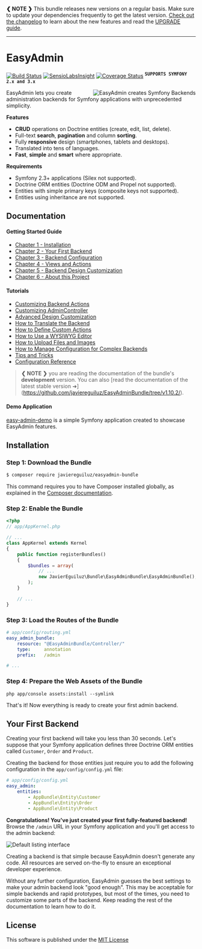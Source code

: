 **❮ NOTE ❯** This bundle releases new versions on a regular basis. Make sure
to update your dependencies frequently to get the latest version.
[Check out the changelog](https://github.com/javiereguiluz/EasyAdminBundle/releases)
to learn about the new features and read the [UPGRADE guide](https://github.com/javiereguiluz/EasyAdminBundle/blob/master/UPGRADE.md).

-----

EasyAdmin
=========

[![Build Status](https://travis-ci.org/javiereguiluz/EasyAdminBundle.svg?branch=master)](https://travis-ci.org/javiereguiluz/EasyAdminBundle)
[![SensioLabsInsight](https://insight.sensiolabs.com/projects/a3bfb8d9-7b2d-47ab-a95f-382af395bd51/mini.png)](https://insight.sensiolabs.com/projects/a3bfb8d9-7b2d-47ab-a95f-382af395bd51)
[![Coverage Status](https://coveralls.io/repos/javiereguiluz/EasyAdminBundle/badge.svg?branch=master)](https://coveralls.io/r/javiereguiluz/EasyAdminBundle?branch=master)
<sup><kbd>**SUPPORTS SYMFONY 2.x and 3.x**</kbd></sup>

<img src="https://cloud.githubusercontent.com/assets/73419/5748254/e0697de0-9c3e-11e4-8b42-792a25538676.png" alt="EasyAdmin creates Symfony Backends" title="EasyAdmin" align="right" />

EasyAdmin lets you create administration backends for Symfony applications
with unprecedented simplicity.

**Features**

  * **CRUD** operations on Doctrine entities (create, edit, list, delete).
  * Full-text **search**, **pagination** and column **sorting**.
  * Fully **responsive** design (smartphones, tablets and desktops).
  * Translated into tens of languages.
  * **Fast**, **simple** and **smart** where appropriate.

**Requirements**

  * Symfony 2.3+ applications (Silex not supported).
  * Doctrine ORM entities (Doctrine ODM and Propel not supported).
  * Entities with simple primary keys (composite keys not supported).
  * Entities using inheritance are not supported.

Documentation
-------------

#### Getting Started Guide

  * [Chapter 1 - Installation](https://github.com/javiereguiluz/EasyAdminBundle/blob/master/Resources/doc/getting-started/1-installation.md)
  * [Chapter 2 - Your First Backend](https://github.com/javiereguiluz/EasyAdminBundle/blob/master/Resources/doc/getting-started/2-first-backend.md)
  * [Chapter 3 - Backend Configuration](https://github.com/javiereguiluz/EasyAdminBundle/blob/master/Resources/doc/getting-started/3-backend-configuration.md)
  * [Chapter 4 - Views and Actions](https://github.com/javiereguiluz/EasyAdminBundle/blob/master/Resources/doc/getting-started/4-views-and-actions.md)
  * [Chapter 5 - Backend Design Customization](https://github.com/javiereguiluz/EasyAdminBundle/blob/master/Resources/doc/getting-started/5-design-customization.md)
  * [Chapter 6 - About this Project](https://github.com/javiereguiluz/EasyAdminBundle/blob/master/Resources/doc/getting-started/6-about-this-project.md)

#### Tutorials

  * [Customizing Backend Actions](https://github.com/javiereguiluz/EasyAdminBundle/blob/master/Resources/doc/tutorials/customizing-backend-actions.md)
  * [Customizing AdminController](https://github.com/javiereguiluz/EasyAdminBundle/blob/master/Resources/doc/tutorials/customizing-admin-controller.md)
  * [Advanced Design Customization](https://github.com/javiereguiluz/EasyAdminBundle/blob/master/Resources/doc/tutorials/advanced-design-customization.md)
  * [How to Translate the Backend](https://github.com/javiereguiluz/EasyAdminBundle/blob/master/Resources/doc/tutorials/i18n.md)
  * [How to Define Custom Actions](https://github.com/javiereguiluz/EasyAdminBundle/blob/master/Resources/doc/tutorials/custom-actions.md)
  * [How to Use a WYSIWYG Editor](https://github.com/javiereguiluz/EasyAdminBundle/blob/master/Resources/doc/tutorials/wysiwyg-editor.md)
  * [How to Upload Files and Images](https://github.com/javiereguiluz/EasyAdminBundle/blob/master/Resources/doc/tutorials/upload-files-and-images.md)
  * [How to Manage Configuration for Complex Backends](https://github.com/javiereguiluz/EasyAdminBundle/blob/master/Resources/doc/tutorials/complex-backend-config.md)
  * [Tips and Tricks](https://github.com/javiereguiluz/EasyAdminBundle/blob/master/Resources/doc/tutorials/tips-and-tricks.md)
  * [Configuration Reference](https://github.com/javiereguiluz/EasyAdminBundle/blob/master/Resources/doc/tutorials/configuration-reference.md)

> **❮ NOTE ❯** you are reading the documentation of the bundle's **development**
> version. You can also [read the documentation of the latest stable version ➜]
> (https://github.com/javiereguiluz/EasyAdminBundle/tree/v1.10.2/).

#### Demo Application

[easy-admin-demo](https://github.com/javiereguiluz/easy-admin-demo) is a simple
Symfony application created to showcase EasyAdmin features.

Installation
------------

### Step 1: Download the Bundle

```bash
$ composer require javiereguiluz/easyadmin-bundle
```

This command requires you to have Composer installed globally, as explained
in the [Composer documentation](https://getcomposer.org/doc/00-intro.md).

### Step 2: Enable the Bundle

```php
<?php
// app/AppKernel.php

// ...
class AppKernel extends Kernel
{
    public function registerBundles()
    {
        $bundles = array(
            // ...
            new JavierEguiluz\Bundle\EasyAdminBundle\EasyAdminBundle(),
        );
    }

    // ...
}
```

### Step 3: Load the Routes of the Bundle

```yaml
# app/config/routing.yml
easy_admin_bundle:
    resource: "@EasyAdminBundle/Controller/"
    type:     annotation
    prefix:   /admin

# ...
```

### Step 4: Prepare the Web Assets of the Bundle

```cli
php app/console assets:install --symlink
```

That's it! Now everything is ready to create your first admin backend.

Your First Backend
------------------

Creating your first backend will take you less than 30 seconds. Let's suppose
that your Symfony application defines three Doctrine ORM entities called
`Customer`, `Order` and `Product`.

Creating the backend for those entities just require you to add the following
configuration in the `app/config/config.yml` file:

```yaml
# app/config/config.yml
easy_admin:
    entities:
        - AppBundle\Entity\Customer
        - AppBundle\Entity\Order
        - AppBundle\Entity\Product
```

**Congratulations! You've just created your first fully-featured backend!**
Browse the `/admin` URL in your Symfony application and you'll get access to
the admin backend:

![Default listing interface](https://raw.githubusercontent.com/javiereguiluz/EasyAdminBundle/master/Resources/doc/images/easyadmin-list-view.png)

Creating a backend is that simple because EasyAdmin doesn't generate any code.
All resources are served on-the-fly to ensure an exceptional developer
experience.

Without any further configuration, EasyAdmin guesses the best settings to make
your admin backend look "good enough". This may be acceptable for simple
backends and rapid prototypes, but most of the times, you need to customize
some parts of the backend. Keep reading the rest of the documentation to learn
how to do it.

License
-------

This software is published under the [MIT License](LICENSE.md)

